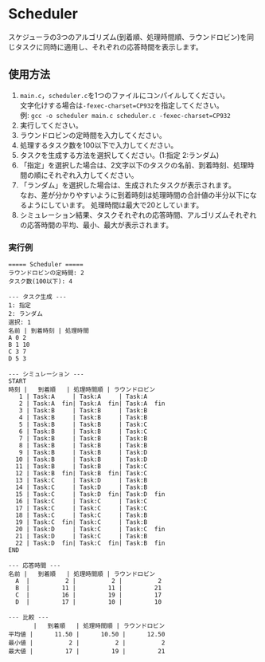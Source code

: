 # Scheduler
スケジューラの3つのアルゴリズム(到着順、処理時間順、ラウンドロビン)を同じタスクに同時に適用し、それぞれの応答時間を表示します。

## 使用方法
1. `main.c`，`scheduler.c`を1つのファイルにコンパイルしてください。<br>
  文字化けする場合は`-fexec-charset=CP932`を指定してください。<br>
  例: `gcc -o scheduler main.c scheduler.c -fexec-charset=CP932`
2. 実行してください。
3. ラウンドロビンの定時間を入力してください。
4. 処理するタスク数を100以下で入力してください。
5. タスクを生成する方法を選択してください。(1:指定 2:ランダム)
6. 「指定」を選択した場合は、2文字以下のタスクの名前、到着時刻、処理時間の順にそれぞれ入力してください。
7. 「ランダム」を選択した場合は、生成されたタスクが表示されます。<br>
  なお、差が分かりやすいように到着時刻は処理時間の合計値の半分以下になるようにしています。
   処理時間は最大で20としています。
9. シミュレーション結果、タスクそれぞれの応答時間、アルゴリズムそれぞれの応答時間の平均、最小、最大が表示されます。

### 実行例
```
===== Scheduler =====
ラウンドロビンの定時間: 2
タスク数(100以下): 4

--- タスク生成 ---
1: 指定
2: ランダム
選択: 1
名前 | 到着時刻 | 処理時間
A 0 2
B 1 10
C 3 7
D 5 3

--- シミュレーション ---
START
時刻 |   到着順   | 処理時間順 | ラウンドロビン
   1 | Task:A     | Task:A     | Task:A
   2 | Task:A  fin| Task:A  fin| Task:A  fin
   3 | Task:B     | Task:B     | Task:B
   4 | Task:B     | Task:B     | Task:B
   5 | Task:B     | Task:B     | Task:C
   6 | Task:B     | Task:B     | Task:C
   7 | Task:B     | Task:B     | Task:B
   8 | Task:B     | Task:B     | Task:B
   9 | Task:B     | Task:B     | Task:D
  10 | Task:B     | Task:B     | Task:D
  11 | Task:B     | Task:B     | Task:C
  12 | Task:B  fin| Task:B  fin| Task:C
  13 | Task:C     | Task:D     | Task:B
  14 | Task:C     | Task:D     | Task:B
  15 | Task:C     | Task:D  fin| Task:D  fin
  16 | Task:C     | Task:C     | Task:C
  17 | Task:C     | Task:C     | Task:C
  18 | Task:C     | Task:C     | Task:B
  19 | Task:C  fin| Task:C     | Task:B
  20 | Task:D     | Task:C     | Task:C  fin
  21 | Task:D     | Task:C     | Task:B
  22 | Task:D  fin| Task:C  fin| Task:B  fin
END

--- 応答時間 ---
名前 |   到着順   | 処理時間順 | ラウンドロビン
  A  |          2 |          2 |          2
  B  |         11 |         11 |         21
  C  |         16 |         19 |         17
  D  |         17 |         10 |         10

--- 比較 ---
       |   到着順   | 処理時間順 | ラウンドロビン
平均値 |      11.50 |      10.50 |      12.50
最小値 |          2 |          2 |          2
最大値 |         17 |         19 |         21
```
